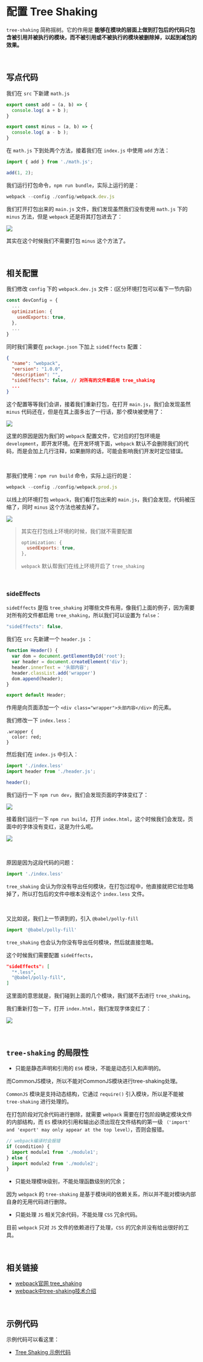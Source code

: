 # 配置 Tree Shaking

`tree-shaking` 简称摇树。它的作用是 **能够在模块的层面上做到打包后的代码只包含被引用并被执行的模块，而不被引用或不被执行的模块被删除掉，以起到减包的效果。**

&nbsp;

## 写点代码

我们在 `src` 下新建 `math.js`

```javascript
export const add = (a, b) => {
  console.log( a + b );
}

export const minus = (a, b) => {
  console.log( a - b );
}
```

在 `math.js` 下到处两个方法，接着我们在 `index.js` 中使用 `add` 方法：

```javascript
import { add } from './math.js';

add(1, 2);
```

我们运行打包命令，`npm run bundle`，实际上运行的是：

```javascript
webpack --config ./config/webpack.dev.js
```

我们打开打包出来的 `main.js` 文件，我们发现虽然我们没有使用 `math.js` 下的 `minus` 方法，但是 `webpack` 还是将其打包进去了：

![](./img/tree_shaking1.png)

其实在这个时候我们不需要打包 `minus` 这个方法了。



&nbsp;

## 相关配置

我们修改 `config` 下的 `webpack.dev.js` 文件：(区分环境打包可以看下一节内容)

```javascript
const devConfig = {
  ...
  optimization: {
    usedExports: true,
  },
  ...
}
```

同时我们需要在 `package.json` 下加上 `sideEffects` 配置：

```json
{
  "name": "webpack",
  "version": "1.0.0",
  "description": "",
  "sideEffects": false, // 对所有的文件都启用 tree_shaking
  ...
}
```

这个配置等等我们会讲，接着我们重新打包，在打开 `main.js`，我们会发现虽然 `minus` 代码还在，但是在其上面多出了一行话，那个模块被使用了：

![](./img/tree_shaking2.png)

这里的原因是因为我们的 `webpack` 配置文件，它对应的打包环境是 `development`，即开发环境。在开发环境下面，`webpack` 默认不会删除我们的代码，而是会加上几行注释，如果删除的话，可能会影响我们开发时定位错误。

&nbsp;

那我们使用：`npm run build` 命令，实际上运行的是：

```javascript
webpack --config ./config/webpack.prod.js
```

以线上的环境打包 `webpack`，我们看打包出来的 `main.js`，我们会发现，代码被压缩了，同时 `minus` 这个方法也被去掉了。

![](./img/tree_shaking3.png)

> 其实在打包线上环境的时候，我们就不需要配置
>
> ```javascript
> optimization: {
>   usedExports: true,
> },
> ```
>
> `webpack` 默认帮我们在线上环境开启了 `tree_shaking`



&nbsp;

### sideEffects

`sideEffects` 是指 `tree_shaking` 对哪些文件有用，像我们上面的例子，因为需要对所有的文件都启用 `tree_shaking`，所以我们可以设置为 `false`：

```javascript
"sideEffects": false,
```



我们在 `src` 先新建一个 `header.js` ：

```javascript
function Header() {
  var dom = document.getElementById('root');
  var header = document.createElement('div');
  header.innerText = '头部内容';
  header.classList.add('wrapper')
  dom.append(header);
}

export default Header;
```

作用是向页面添加一个 `<div class="wrapper">头部内容</div>` 的元素。

我们修改一下 `index.less`：

```less
.wrapper {
  color: red;
}
```

然后我们在 `index.js` 中引入：

```javascript
import './index.less'
import header from './header.js';

header();
```





我们运行一下 `npm run dev`，我们会发现页面的字体变红了：

![](./img/tree_shaking4.png)



接着我们运行一下 `npm run build`，打开 `index.html`，这个时候我们会发现，页面中的字体没有变红，这是为什么呢。

![](./img/tree_shaking5.png)



&nbsp;

原因是因为这段代码的问题：

```javascript
import './index.less'
```

 `tree_shaking` 会认为你没有导出任何模块，在打包过程中，他直接就把它给忽略掉了，所以打包后的文件中根本没有这个 `index.less` 文件。

&nbsp;

又比如说，我们上一节讲到的，引入 `@babel/polly-fill`

```Javascript
import '@babel/polly-fill'
```

`tree_shaking` 也会认为你没有导出任何模块，然后就直接忽略。



这个时候我们需要配置 `sideEffects`，

```json
"sideEffects": [
  "*.less",
  "@babel/polly-fill",
]
```

这里面的意思就是，我们碰到上面的几个模块，我们就不去进行 `tree_shaking`。

我们重新打包一下，打开 `index.html`，我们发现字体变红了：

![](./img/tree_shaking6.png)



&nbsp;

## `tree-shaking` 的局限性

* 只能是静态声明和引用的 `ES6` 模块，不能是动态引入和声明的。

而CommonJS模块，所以不能对CommonJS模块进行tree-shaking处理。

`CommonJS` 模块是支持动态结构，它通过 `require()` 引入模块，所以是不能被 `tree-shaking` 进行处理的。

在打包阶段对冗余代码进行删除，就需要 `webpack` 需要在打包阶段确定模块文件的内部结构，而 `ES` 模块的引用和输出必须出现在文件结构的第一级 `（'import' and 'export' may only appear at the top level）`，否则会报错。

```javascript
// webpack编译时会报错
if (condition) {
  import module1 from './module1';
} else {
  import module2 from './module2';
}
```



* 只能处理模块级别，不能处理函数级别的冗余；

因为 `webpack` 的 `tree-shaking` 是基于模块间的依赖关系，所以并不能对模块内部自身的无用代码进行删除。



* 只能处理 `JS` 相关冗余代码，不能处理 `CSS` 冗余代码。

目前 `webpack` 只对 `JS` 文件的依赖进行了处理，`CSS` 的冗余并没有给出很好的工具。



&nbsp;

## 相关链接

* [webpack官网 tree_shaking](https://webpack.js.org/guides/tree-shaking/)
* [webpack中tree-shaking技术介绍](https://www.cnblogs.com/wmhuang/p/7905972.html)



&nbsp;

## 示例代码

示例代码可以看这里：

* [Tree Shaking  示例代码](https://github.com/darrell0904/webpack-study-demo/tree/master/chapter2/tree-shaking-demo)

